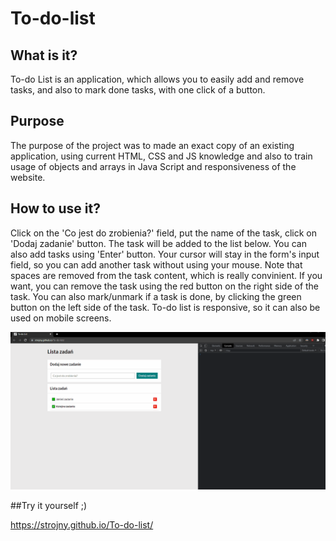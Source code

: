 # To-do-list

## What is it?

To-do List is an application, which allows you to easily add and remove tasks, and also to mark done tasks, with one click of a button.

## Purpose

The purpose of the project was to made an exact copy of an existing application, using current HTML, CSS and JS knowledge and also to train usage of objects and arrays in Java Script and responsiveness of the website.

## How to use it?

Click on the 'Co jest do zrobienia?' field, put the name of the task, click on 'Dodaj zadanie' button.
The task will be added to the list below. You can also add tasks using 'Enter' button.
Your cursor will stay in the form's input field, so you can add another task without using your mouse. 
Note that spaces are removed from the task content, which is really convinient.
If you want, you can remove the task using the red button on the right side of the task.
You can also mark/unmark if a task is done, by clicking the green button on the left side of the task.
To-do list is responsive, so it can also be used on mobile screens.

![To-do list](https://raw.githubusercontent.com/Strojny/To-do-list/master/videos/To-do%20list.gif)

##Try it yourself ;)

https://strojny.github.io/To-do-list/

